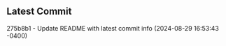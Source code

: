 
## Latest Commit
275b8b1 - Update README with latest commit info (2024-08-29 16:53:43 -0400) <Yunxi-Zhou>
